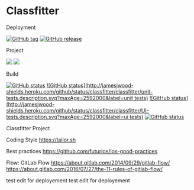 # Classfitter

Deployment 

[![GitHub tag](http://jamesjwood-shields.heroku.com/github/tag/classfitter/classfitter.svg?maxAge=2592000)]()
[![GitHub release](http://jamesjwood-shields.heroku.com/github/release/classfitter/classfitter.svg?maxAge=2592000)]()

Project

[![](https://img.shields.io/github/issues-raw/classfitter/classfitter.svg?maxAge=2592000)]()
[![](https://img.shields.io/github/issues-pr-raw/classfitter/classfitter.svg?maxAge=2592000)]()

Build

[![GitHub status](http://jamesjwood-shields.heroku.com/github/status/classfitter/classfitter/build.description.svg?maxAge=2592000&label=build)]()
[![GitHub status](http://jamesjwood-shields.heroku.com/github/status/classfitter/classfitter/unit-tests.description.svg?maxAge=2592000&label=unit tests)]()
[![GitHub status](http://jamesjwood-shields.heroku.com/github/status/classfitter/classfitter/UI-tests.description.svg?maxAge=2592000&label=ui tests)]()
[![GitHub status](http://jamesjwood-shields.heroku.com/github/status/classfitter/classfitter/coverage.description.svg?maxAge=2592000&label=coverage)]()

Classfitter Project

Coding Style
https://tailor.sh

Best practices
https://github.com/futurice/ios-good-practices

Flow: GitLab Flow 
https://about.gitlab.com/2014/09/29/gitlab-flow/
https://about.gitlab.com/2016/07/27/the-11-rules-of-gitlab-flow/

test edit for deployement
test edit for deployement
